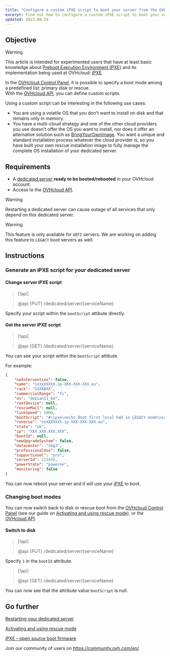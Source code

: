 ```yaml
---
title: "Configure a custom iPXE script to boot your server from the OVHcloud API"
excerpt: Find out how to configure a custom iPXE script to boot your server from the OVHcloud API
updated: 2023-08-24
---
```


## Objective

> [!warning]
>
> This article is intended for experimented users that have at least basic knowledge about [Preboot Execution Environment (PXE)](https://en.wikipedia.org/wiki/Preboot_Execution_Environment) and its implementation being used at OVHcloud: [iPXE](https://ipxe.org/).
>

In the [OVHcloud Control Panel](https://www.ovh.com/auth/?action=gotomanager&from=https://www.ovh.co.uk/&ovhSubsidiary=GB), it is possible to specify a boot mode among a predefined list: primary disk or rescue.<br>
With the [OVHcloud API](https://api.ovh.com/), you can define custom scripts.

Using a custom script can be interesting in the following use cases:

- You are using a volatile OS that you don't want to install on disk and that remains only in memory.
- You have a multi-cloud strategy and one of the other cloud providers you use doesn't offer the OS you want to install, nor does it offer an alternative solution such as [BringYourOwnImage](/pages/bare_metal_cloud/dedicated_servers/bring-your-own-image). You want a unique and standard installation process whatever the cloud provider is, so you have built your own rescue installation image to fully manage the complete OS installation of your dedicated server.

## Requirements

- A [dedicated server](https://www.ovhcloud.com/en-gb/bare-metal/) **ready to be booted/rebooted** in your OVHcloud account.
- Access to the [OVHcloud API](https://api.ovh.com/).

> [!warning]
>
> Restarting a dedicated server can cause outage of all services that only depend on this dedicated server.
>

> [!warning]
>
> This feature is only available for `UEFI` servers. We are working on adding this feature to `LEGACY` boot servers as well.
>

## Instructions

### Generate an iPXE script for your dedicated server <a name="manageIpxeScript"></a>

#### Change server iPXE script <a name="changeIpxeScript"></a>

> [!api]
>
> @api {PUT} /dedicated/server/{serviceName}
>

Specify your script within the `bootScript` attibute directly.

#### Get the server iPXE script <a name="getIpxeScript"></a>

> [!api]
>
> @api {GET} /dedicated/server/{serviceName}
>

You can see your script within the `bootScript` attibute.

For example:

```json
{
    "noIntervention": false,
    "name": "nsXXXXXXX.ip-XXX-XXX-XXX.eu",
    "rack": "SXXXBXX",
    "commercialRange": "fs",
    "os": "debian11_64",
    "rootDevice": null,
    "rescueMail": null,
    "linkSpeed": 1000,
    "bootScript": "#!ipxe\necho Boot first local hdd in LEGACY mode\nsanboot --no-describe --drive 0x80\nexit 1\n",
    "reverse": "nsXXXXXXX.ip-XXX-XXX-XXX.eu",
    "state": "ok",
    "ip": "XXX.XXX.XXX.XXX",
    "bootId": null,
    "newUpgradeSystem": false,
    "datacenter": "sbg3",
    "professionalUse": false,
    "supportLevel": "pro",
    "serverId": 123456,
    "powerState": "poweron",
    "monitoring": false
}
```

You can now reboot your server and it will use your [iPXE](https://ipxe.org/) to boot.

### Changing boot modes <a name="leaveIpxeScript"></a>

You can now switch back to disk or rescue boot from the [OVHcloud Control Panel](https://www.ovh.com/auth/?action=gotomanager&from=https://www.ovh.co.uk/&ovhSubsidiary=GB) (see our guide on [Activating and using rescue mode](/pages/bare_metal_cloud/dedicated_servers/rescue_mode)), or the [OVHcloud API](https://api.ovh.com/).

#### Switch to disk <a name="switchToDisk"></a>

> [!api]
>
> @api {PUT} /dedicated/server/{serviceName}
>

Specify `1` in the `bootId` attribute.

> [!api]
>
> @api {GET} /dedicated/server/{serviceName}
>

You can now see that the attribute value `bootScript` is null.

## Go further <a name="gofurther"></a>

[Restarting your dedicated server](/pages/bare_metal_cloud/dedicated_servers/getting-started-with-dedicated-server#reboot)

[Activating and using rescue mode](/pages/bare_metal_cloud/dedicated_servers/rescue_mode)

[iPXE - open source boot firmware](https://ipxe.org/)

Join our community of users on <https://community.ovh.com/en/>.
